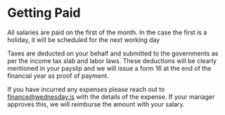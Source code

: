 # Getting Paid

All salaries are paid on the first of the month. In the case the first is a holiday, it will be scheduled for the next working day

Taxes are deducted on your behalf and submitted to the governments as per the income tax slab and labor laws. These deductions will be clearly mentioned in your payslip and we will issue a form 16 at the end of the financial year as proof of payment.

If you have incurred any expenses please reach out to finance@wednesday.is with the details of the expense. If your manager approves this, we will reimburse the amount with your salary.



